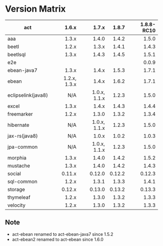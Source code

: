# Version Matrix

| act                |        1.6.x |        1.7.x |       1.8.7 |   1.8.8-RC10 |
| ---                |        ----: |        ----: |       ----: |       ----: |
| aaa                |        1.3.x |        1.4.0 |       1.4.2 |       1.5.0 |
| beetl              |        1.2.x |        1.3.x |       1.4.1 |       1.4.3 |
| beetlsql           |        1.3.x |        1.4.3 |       1.4.5 |       1.5.1 |
| e2e                |              |              |             |       0.0.9 |
| ebean-java7        |        1.3.x |        1.4.x |       1.5.3 |       1.7.1 |
| ebean              | 1.2.x, 1.3.x |        1.4.x |       1.6.2 |       1.7.1 |
| eclipselink(java8) |          N/A | 1.0.x, 1.1.x |       1.2.3 |       1.5.0 |
| excel              |        1.3.x |        1.4.x |       1.4.3 |       1.4.4 |
| freemarker         |        1.2.x |        1.3.0 |       1.3.2 |       1.3.4 |
| hibernate          |          N/A | 1.0.x, 1.1.x |       1.2.3 |       1.5.0 |
| jax-rs(java8)      |          N/A |        1.0.x |       1.0.2 |       1.0.3 |
| jpa-common         |          N/A | 1.0.x, 1.1.x |       1.2.3 |       1.5.0 |
| morphia            |        1.3.x |        1.4.0 |       1.4.2 |       1.5.2 |
| mustache           |        1.3.x |        1.4.0 |       1.4.2 |       1.4.3 |
| social             |       0.11.x |       0.12.0 |      0.12.2 |      0.12.3 |
| sql-common         |        1.2.x |        1.3.1 |       1.3.3 |       1.4.1 |
| storage            |       0.12.x |       0.13.0 |      0.13.2 |      0.13.3 |
| thymeleaf          |        1.2.x |        1.3.0 |       1.3.2 |       1.3.3 |
| velocity           |        1.2.x |        1.3.0 |       1.3.2 |       1.3.3 |

## Note

* act-ebean renamed to act-ebean-java7 since 1.5.2
* act-ebean2 renamed to act-ebean since 1.6.0
